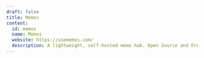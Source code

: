 ```yaml
---
draft: false
title: Memos
content:
  id: memos
  name: Memos
  website: https://usememos.com/
  description: A lightweight, self-hosted memo hub. Open Source and Free forever.
---
```

